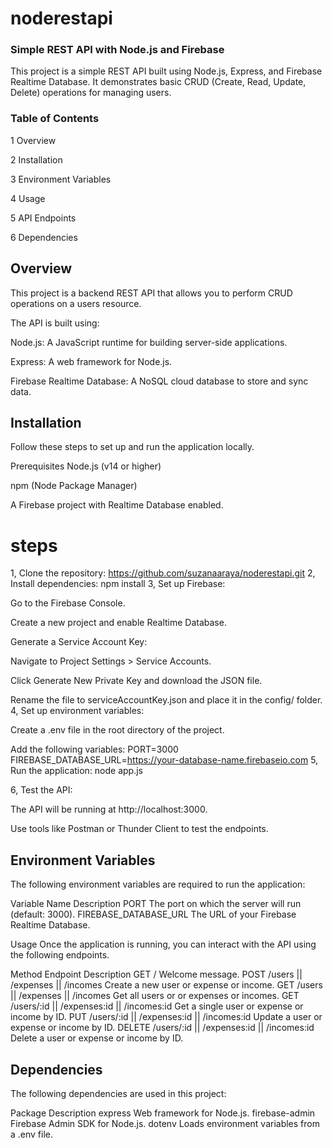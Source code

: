 # noderestapi
### Simple REST API with Node.js and Firebase

This project is a simple REST API built using Node.js, Express, and Firebase Realtime Database. It demonstrates basic CRUD (Create, Read, Update, Delete) operations for managing users.

### Table of Contents
1 Overview

2 Installation

3 Environment Variables

4 Usage

5 API Endpoints

6 Dependencies

##  Overview
This project is a backend REST API that allows you to perform CRUD operations on a users resource.

The API is built using:

Node.js: A JavaScript runtime for building server-side applications.

Express: A web framework for Node.js.

Firebase Realtime Database: A NoSQL cloud database to store and sync data.

## Installation 
Follow these steps to set up and run the application locally.

Prerequisites
Node.js (v14 or higher)

npm (Node Package Manager)

A Firebase project with Realtime Database enabled.

# steps 
1, Clone the repository:
https://github.com/suzanaaraya/noderestapi.git
2, Install dependencies:
npm install
3, Set up Firebase:

Go to the Firebase Console.

Create a new project and enable Realtime Database.

Generate a Service Account Key:

Navigate to Project Settings > Service Accounts.

Click Generate New Private Key and download the JSON file.

Rename the file to serviceAccountKey.json and place it in the config/ folder.
4, Set up environment variables:

Create a .env file in the root directory of the project.

Add the following variables:
PORT=3000
FIREBASE_DATABASE_URL=https://your-database-name.firebaseio.com
5, Run the application:
node app.js

6, Test the API:

The API will be running at http://localhost:3000.

Use tools like Postman or Thunder Client to test the endpoints.

## Environment Variables
The following environment variables are required to run the application:


Variable Name                    Description
PORT                            The port on which the server will run (default: 3000).
FIREBASE_DATABASE_URL           The URL of your Firebase Realtime Database.


Usage
Once the application is running, you can interact with the API using the following endpoints.

Method	                 Endpoint	                                  Description
GET	                      /	                                        Welcome message.
POST	               /users || /expenses  || /incomes	            Create a new user or expense or income.
GET	                  /users ||  /expenses  || /incomes	            Get all users or or expenses or incomes.
GET	                 /users/:id	|| /expenses:id  || /incomes:id	    Get a single user or expense or income by ID.
PUT	                 /users/:id	|| /expenses:id  || /incomes:id     Update a user or expense or income by ID.
DELETE	             /users/:id	|| /expenses:id  || /incomes:id     Delete a user or expense or income by ID.

## Dependencies
The following dependencies are used in this project:



Package	                       Description
express	                      Web framework for Node.js.
firebase-admin	              Firebase Admin SDK for Node.js.
dotenv	                      Loads environment variables from a .env file.





